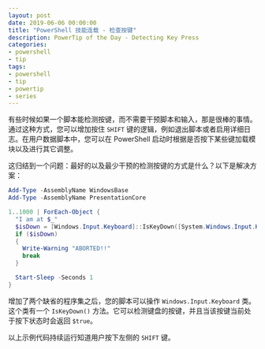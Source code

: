 ```yaml
---
layout: post
date: 2019-06-06 00:00:00
title: "PowerShell 技能连载 - 检查按键"
description: PowerTip of the Day - Detecting Key Press
categories:
- powershell
- tip
tags:
- powershell
- tip
- powertip
- series
---
```

有些时候如果一个脚本能检测按键，而不需要干预脚本和输入，那是很棒的事情。通过这种方式，您可以增加按住 `SHIFT` 键的逻辑，例如退出脚本或者启用详细日志。在用户数据脚本中，您可以在 PowerShell 启动时根据是否按下某些键加载模块以及进行其它调整。

这归结到一个问题：最好的以及最少干预的检测按键的方式是什么？以下是解决方案：

```powershell
Add-Type -AssemblyName WindowsBase
Add-Type -AssemblyName PresentationCore

1..1000 | ForEach-Object {
  "I am at $_"
  $isDown = [Windows.Input.Keyboard]::IsKeyDown([System.Windows.Input.Key]::LeftShift)
  if ($isDown)
  {
    Write-Warning "ABORTED!!"
    break
  }

  Start-Sleep -Seconds 1
}
```

增加了两个缺省的程序集之后，您的脚本可以操作 `Windows.Input.Keyboard` 类。这个类有一个 `IsKeyDown()` 方法。它可以检测键盘的按键，并且当该按键当前处于按下状态时会返回 `$true`。

以上示例代码持续运行知道用户按下左侧的 `SHIFT` 键。

<!--本文国际来源：[Detecting Key Press](https://community.idera.com/database-tools/powershell/powertips/b/tips/posts/detecting-key-press)-->

